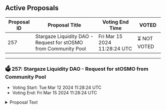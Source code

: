 ## Active Proposals

| Proposal ID | Proposal Title | Voting End Time | VOTED |
|-------------|----------------|-----------------|-------|
| 257 | Stargaze Liquidity DAO - Request for stOSMO from Community Pool | Fri Mar 15 2024 11:28:24 UTC | ⏳ NOT VOTED |

---

### 🗳 257: Stargaze Liquidity DAO - Request for stOSMO from Community Pool
- Voting Start: Tue Mar 12 2024 11:28:24 UTC
- Voting End: Fri Mar 15 2024 11:28:24 UTC

<details>
<summary>Proposal Text</summary>
 
As a direct follow on from Proposal 249 (https://mintscan.io/stargaze/proposals/249) passing and subsequent rejected/negative sentiment from the Osmosis Community request (https://forum.osmosis.zone/t/stargaze-osmosis-stars-usdc-pol/2482) for matching USDC with STARS for the Stargaze liquidity DAO. The Stargaze Liquidity DAO is now requesting stOSMO from the Stargaze Community Pool to be used as collateral to mint USK, which will be converted to USDC to be used as PoL on Osmosis. The stOSMO will be used as described in the proposal, highlighted below:nnSTARS/USDC Liquidity on Osmosis: Utilizing 213,457.09 stOSMO from the Community Pool, we will mint approximately 68k USK (~15% LTV based on current stOSMO price, which gives a partial liquidation price of ~0.53c, the current price is ~$2). These funds will be swapped for USDC and matched with an equivalent amount of STARS, adding to the existing STARS/USDC Concentrated Liquidity pool 1228 on Osmosis with an estimated value of ~$136k. Ghost has a 1% Interest for minting USK against stOSMO, vs ~8% for borrowing against USDC on other platforms such as Mars or Umee/Ux
</details>
